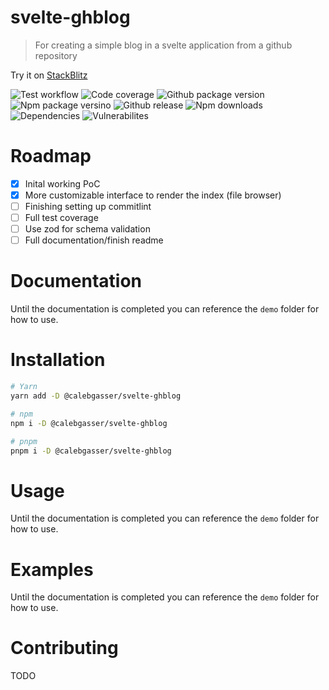# svelte-ghblog

> For creating a simple blog in a svelte application from a github repository

Try it on [StackBlitz](https://stackblitz.com/edit/svelte-ghblog?file=demo/routes/index.svelte)

![Test workflow](https://img.shields.io/github/workflow/status/calebgasser/svelte-ghblog/Test/develop?label=Tests&style=for-the-badge)
![Code coverage](https://img.shields.io/codecov/c/github/calebgasser/svelte-ghblog?style=for-the-badge)
![Github package version](https://img.shields.io/github/package-json/v/calebgasser/svelte-ghblog?label=Github%20Package%20Version&style=for-the-badge)
![Npm package versino](https://img.shields.io/npm/v/@calebgasser/svelte-ghblog?label=npm%20package%20version&style=for-the-badge)
![Github release](https://img.shields.io/github/v/release/calebgasser/svelte-ghblog?style=for-the-badge)
![Npm downloads](https://img.shields.io/npm/dm/svelte-ghblog?style=for-the-badge)
![Dependencies](https://img.shields.io/librariesio/release/npm/svelte-ghblog?style=for-the-badge)
![Vulnerabilites](https://img.shields.io/snyk/vulnerabilities/npm/@calebgasser/svelte-ghblog?style=for-the-badge)

# Roadmap

- [x] Inital working PoC
- [x] More customizable interface to render the index (file browser)
- [ ] Finishing setting up commitlint
- [ ] Full test coverage
- [ ] Use zod for schema validation
- [ ] Full documentation/finish readme

# Documentation

Until the documentation is completed you can reference the `demo` folder for how to use.

# Installation

```bash
# Yarn
yarn add -D @calebgasser/svelte-ghblog

# npm
npm i -D @calebgasser/svelte-ghblog

# pnpm
pnpm i -D @calebgasser/svelte-ghblog
```

# Usage

Until the documentation is completed you can reference the `demo` folder for how to use.

# Examples

Until the documentation is completed you can reference the `demo` folder for how to use.

# Contributing

TODO
